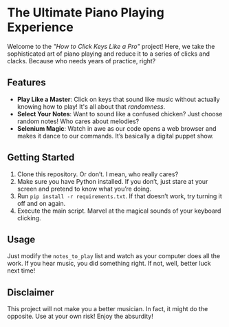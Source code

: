 # The Ultimate Piano Playing Experience

Welcome to the *"How to Click Keys Like a Pro"* project! Here, we take the sophisticated art of piano playing and reduce it to a series of clicks and clacks. Because who needs years of practice, right?

## Features

- **Play Like a Master**: Click on keys that sound like music without actually knowing how to play! It's all about that *randomness*.
- **Select Your Notes**: Want to sound like a confused chicken? Just choose random notes! Who cares about melodies?
- **Selenium Magic**: Watch in awe as our code opens a web browser and makes it dance to our commands. It’s basically a digital puppet show.

## Getting Started

1. Clone this repository. Or don’t. I mean, who really cares?
2. Make sure you have Python installed. If you don’t, just stare at your screen and pretend to know what you’re doing.
3. Run `pip install -r requirements.txt`. If that doesn’t work, try turning it off and on again.
4. Execute the main script. Marvel at the magical sounds of your keyboard clicking.

## Usage

Just modify the `notes_to_play` list and watch as your computer does all the work. If you hear music, you did something right. If not, well, better luck next time!


## Disclaimer

This project will not make you a better musician. In fact, it might do the opposite. Use at your own risk! Enjoy the absurdity!
